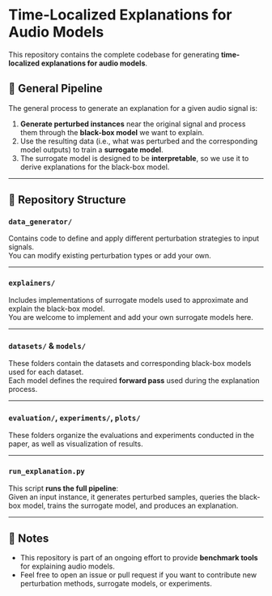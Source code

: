 # Time-Localized Explanations for Audio Models

This repository contains the complete codebase for generating **time-localized explanations for audio models**.

## 🧠 General Pipeline

The general process to generate an explanation for a given audio signal is:

1. **Generate perturbed instances** near the original signal and process them through the **black-box model** we want to explain.
2. Use the resulting data (i.e., what was perturbed and the corresponding model outputs) to train a **surrogate model**.
3. The surrogate model is designed to be **interpretable**, so we use it to derive explanations for the black-box model.

---

## 📂 Repository Structure

### `data_generator/`

Contains code to define and apply different perturbation strategies to input signals.  
You can modify existing perturbation types or add your own.

---

### `explainers/`

Includes implementations of surrogate models used to approximate and explain the black-box model.  
You are welcome to implement and add your own surrogate models here.

---

### `datasets/` & `models/`

These folders contain the datasets and corresponding black-box models used for each dataset.  
Each model defines the required **forward pass** used during the explanation process.

---

### `evaluation/`, `experiments/`, `plots/`

These folders organize the evaluations and experiments conducted in the paper, as well as visualization of results.

---

### `run_explanation.py`

This script **runs the full pipeline**:  
Given an input instance, it generates perturbed samples, queries the black-box model, trains the surrogate model, and produces an explanation.

---

## 📌 Notes

- This repository is part of an ongoing effort to provide **benchmark tools** for explaining audio models.
- Feel free to open an issue or pull request if you want to contribute new perturbation methods, surrogate models, or experiments.

